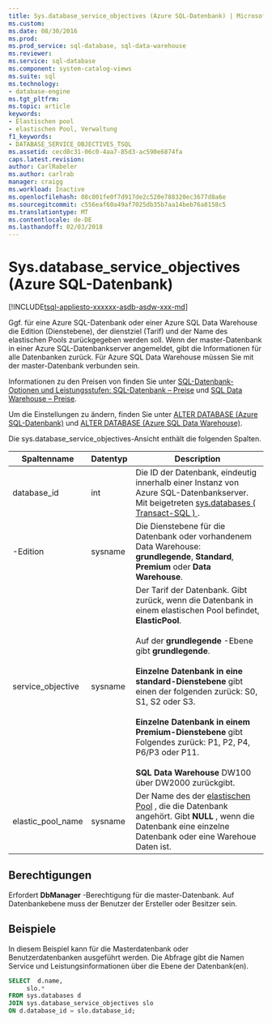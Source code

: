 ```yaml
---
title: Sys.database_service_objectives (Azure SQL-Datenbank) | Microsoft Docs
ms.custom: 
ms.date: 08/30/2016
ms.prod: 
ms.prod_service: sql-database, sql-data-warehouse
ms.reviewer: 
ms.service: sql-database
ms.component: system-catalog-views
ms.suite: sql
ms.technology:
- database-engine
ms.tgt_pltfrm: 
ms.topic: article
keywords:
- Elastischen pool
- elastischen Pool, Verwaltung
f1_keywords:
- DATABASE_SERVICE_OBJECTIVES_TSQL
ms.assetid: cecd8c31-06c0-4aa7-85d3-ac590e6874fa
caps.latest.revision: 
author: CarlRabeler
ms.author: carlrab
manager: craigg
ms.workload: Inactive
ms.openlocfilehash: 08c801fe0f7d917de2c520e788320ec3677d8a6e
ms.sourcegitcommit: c556eaf60a49af7025db35b7aa14beb76a8158c5
ms.translationtype: MT
ms.contentlocale: de-DE
ms.lasthandoff: 02/03/2018
---
```

# <a name="sysdatabaseserviceobjectives-azure-sql-database"></a>Sys.database_service_objectives (Azure SQL-Datenbank)
[!INCLUDE[tsql-appliesto-xxxxxx-asdb-asdw-xxx-md](../../includes/tsql-appliesto-xxxxxx-asdb-asdw-xxx-md.md)]

Ggf. für eine Azure SQL-Datenbank oder einer Azure SQL Data Warehouse die Edition (Dienstebene), der dienstziel (Tarif) und der Name des elastischen Pools zurückgegeben werden soll. Wenn der master-Datenbank in einer Azure SQL-Datenbankserver angemeldet, gibt die Informationen für alle Datenbanken zurück. Für Azure SQL Data Warehouse müssen Sie mit der master-Datenbank verbunden sein.  
  
  
 Informationen zu den Preisen von finden Sie unter [SQL-Datenbank-Optionen und Leistungsstufen: SQL-Datenbank – Preise](https://azure.microsoft.com/en-us/pricing/details/sql-database/) und [SQL Data Warehouse – Preise](https://azure.microsoft.com/pricing/details/sql-data-warehouse/).  
  
 Um die Einstellungen zu ändern, finden Sie unter [ALTER DATABASE (Azure SQL-Datenbank)](../../t-sql/statements/alter-database-azure-sql-database.md) und [ALTER DATABASE (Azure SQL Data Warehouse)](../../t-sql/statements/alter-database-azure-sql-data-warehouse.md).  
  
 Die sys.database_service_objectives-Ansicht enthält die folgenden Spalten.  
  
|Spaltenname|Datentyp|Description|  
|-----------------|---------------|-----------------|  
|database_id|int|Die ID der Datenbank, eindeutig innerhalb einer Instanz von Azure SQL-Datenbankserver. Mit beigetreten [sys.databases &#40; Transact-SQL &#41; ](../../relational-databases/system-catalog-views/sys-databases-transact-sql.md).|  
|-Edition|sysname|Die Dienstebene für die Datenbank oder vorhandenem Data Warehouse: **grundlegende**, **Standard**, **Premium** oder **Data Warehouse**.|  
|service_objective|sysname|Der Tarif der Datenbank. Gibt zurück, wenn die Datenbank in einem elastischen Pool befindet, **ElasticPool**.<br /><br /> Auf der **grundlegende** -Ebene gibt **grundlegende**.<br /><br /> **Einzelne Datenbank in eine standard-Dienstebene** gibt einen der folgenden zurück: S0, S1, S2 oder S3.<br /><br /> **Einzelne Datenbank in einem Premium-Dienstebene** gibt Folgendes zurück: P1, P2, P4, P6/P3 oder P11.<br /><br /> **SQL Data Warehouse** DW100 über DW2000 zurückgibt.|  
|elastic_pool_name|sysname|Der Name des der [elastischen Pool](https://azure.microsoft.com/documentation/articles/sql-database-elastic-pool/) , die die Datenbank angehört. Gibt **NULL** , wenn die Datenbank eine einzelne Datenbank oder eine Warehoue Daten ist.|  
  
## <a name="permissions"></a>Berechtigungen  
 Erfordert **DbManager** -Berechtigung für die master-Datenbank.  Auf Datenbankebene muss der Benutzer der Ersteller oder Besitzer sein.  
  
## <a name="examples"></a>Beispiele  
 In diesem Beispiel kann für die Masterdatenbank oder Benutzerdatenbanken ausgeführt werden. Die Abfrage gibt die Namen Service und Leistungsinformationen über die Ebene der Datenbank(en).  
  
```sql  
SELECT  d.name,   
     slo.*    
FROM sys.databases d   
JOIN sys.database_service_objectives slo    
ON d.database_id = slo.database_id;  
  
```  
  
  
